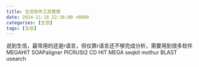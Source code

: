 ```yaml
---
title: 生信软件工具整理
date: 2024-11-18 22:36:00 +0800
categories: [生信]
tags: [生信]
---
```


说到生信，最常用的还是r语言，但仅靠r语言还不够完成分析，需要用到很多软件
MEGAHIT
SOAPaligner
PICRUSt2
CD HIT
MEGA
seqkit
mothur
BLAST
usearch

